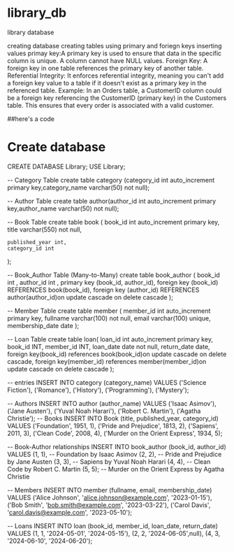 # library_db
library database


creating database
creating tables using primary and foriegn keys 
inserting values
primay key:A primary key is used to ensure that data in the specific column is unique. A column cannot have NULL values.
Foreign Key: A foreign key in one table references the primary key of another table. 
 Referential Integrity: It enforces referential integrity, meaning you can't add a foreign key value to a table if it doesn't exist as a primary key in the                  referenced table. 
Example: In an Orders table, a CustomerID column could be a foreign key referencing the CustomerID (primary key) in the Customers table. This ensures that                   every order is associated with a valid customer. 



##here's a code


# Create database
CREATE DATABASE Library;
USE Library;

-- Category Table
create table category (category_id int auto_increment primary key,category_name varchar(50) not null);
 

-- Author Table
create table author(author_id int auto_increment primary key,author_name varchar(50) not null);


-- Book Table
create table book (
    book_id int auto_increment primary key,
    title varchar(550) not null,
   
    published_year int,
    category_id int 
    
);

-- Book_Author Table (Many-to-Many)
create table  book_author (
    book_id int ,
    author_id int ,
  primary key (book_id, author_id),
    foreign key  (book_id) REFERENCES book(book_id),
      foreign key (author_id) REFERENCES author(author_id)on update cascade on delete cascade
);

-- Member Table
create table  member (
    member_id int auto_increment primary key,
    fullname varchar(100) not null,
    email varchar(100) unique,
    membership_date date
);

-- Loan Table
create table loan(
    loan_id int auto_increment primary key,
    book_id INT,
    member_id INT,
    loan_date date not null,
    return_date date,
   foreign key(book_id) references book(book_id)on update cascade on delete cascade,
     foreign key(member_id) references member(member_id)on update cascade on delete cascade
);


-- entries
INSERT INTO category (category_name) VALUES 
('Science Fiction'),
('Romance'),
('History'),
('Programming'),
('Mystery');

-- Authors
INSERT INTO author (author_name) VALUES 
('Isaac Asimov'),
('Jane Austen'),
('Yuval Noah Harari'),
('Robert C. Martin'),
('Agatha Christie');
-- Books
INSERT INTO Book (title,  published_year, category_id) VALUES 
('Foundation',  1951, 1),
('Pride and Prejudice', 1813, 2),
('Sapiens', 2011, 3),
('Clean Code', 2008, 4),
('Murder on the Orient Express',  1934, 5);

-- Book-Author relationships
INSERT INTO book_author (book_id, author_id) VALUES 
(1, 1),  -- Foundation by Isaac Asimov
(2, 2),  -- Pride and Prejudice by Jane Austen
(3, 3),  -- Sapiens by Yuval Noah Harari
(4, 4),  -- Clean Code by Robert C. Martin
(5, 5);  -- Murder on the Orient Express by Agatha Christie

-- Members
INSERT INTO member (fullname, email, membership_date) VALUES 
('Alice Johnson', 'alice.johnson@example.com', '2023-01-15'),
('Bob Smith', 'bob.smith@example.com', '2023-03-22'),
('Carol Davis', 'carol.davis@example.com', '2023-05-10');

-- Loans
INSERT INTO loan (book_id, member_id, loan_date, return_date) VALUES 
(1, 1, '2024-05-01', '2024-05-15'),
(2, 2, '2024-06-05',null), 
(4, 3, '2024-06-10', '2024-06-20');

